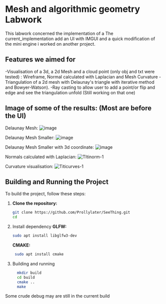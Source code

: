 # Mesh and algorithmic geometry Labwork

This labwork concerned the implementation of a 
The current_implementation add an UI with IMGUI and a quick modification of the mini engine i worked on another project.
 ## Features we aimed for
-Visualisation of a 3d, a 2d Mesh and a cloud point (only obj and txt were tested) : Wireframe, Normal calculated with Laplacian and Mesh Curvature
-Triangulation of a 2d mesh with Delaunay's triangle with iterative method and Bowyer-Watson).
-Ray casting to allow user to add a point/or flip and edge and see the triangulation unfold (Still working on that one)

 ##  Image of some of the results: (Most are before the UI)
Delaunay Mesh:
![image](https://github.com/user-attachments/assets/9f448411-b5da-485b-b731-26ded8a1c777)

Delaunay Mesh Smaller:
![image](https://github.com/user-attachments/assets/a605ee2b-7e9e-4658-9636-e4db063eeff1)

Delaunay Mesh Smaller with 3d coordinate:
![image](https://github.com/user-attachments/assets/32cbce33-1ded-4afb-b985-a08984c563b7)

Normals calculated with Laplacian:
![TItinorm-1](https://github.com/user-attachments/assets/83fe3b85-43bc-44c2-a2ae-84fe35eece9a)

Curvature visualisation:
![Titicurves-1](https://github.com/user-attachments/assets/817e9734-cc59-4aa7-9745-f71af0aa48c9)


## Building and Running the Project

To build the project, follow these steps:

1. **Clone the repository:**
   ```bash
   git clone https://github.com/Prollylater/SeeThing.git
   cd
2. Install dependency
   **GLFW:**
     ```bash
     sudo apt install libglfw3-dev
     ```
   **CMAKE:**
     ```bash
      sudo apt install cmake
     ```
3. Building and running
    ```bash
      mkdir build
      cd build
      cmake ..
      make
    ````







Some crude debug may are still in the current build
